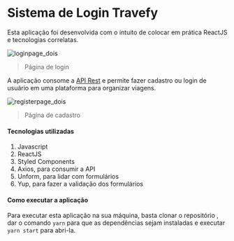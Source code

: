 # Sistema de Login Travefy #

Esta aplicação foi desenvolvida com o intuito de colocar em prática ReactJS e tecnologias correlatas.

![loginpage_dois](https://user-images.githubusercontent.com/60238162/87577102-c4fde380-c6a8-11ea-8eac-94b26992360a.png)
> Página de login

A aplicação consome a [API Rest](https://github.com/philipeF4ria/login-system-backend) e permite fazer cadastro ou login de usuário em uma plataforma para organizar viagens.

![registerpage_dois](https://user-images.githubusercontent.com/60238162/87577187-e2cb4880-c6a8-11ea-86c9-ab408c3593f1.png)
> Página de cadastro

#### Tecnologias utilizadas ####

1) Javascript
2) ReactJS
3) Styled Components
4) Axios, para consumir a API
5) Unform, para lidar com formulários
6) Yup, para fazer a validação dos formulários

#### Como executar a aplicação ####

Para executar esta aplicação na sua máquina, basta clonar o repositório , dar o comando `yarn` para que as dependências sejam instaladas e executar `yarn start` para abri-la.
